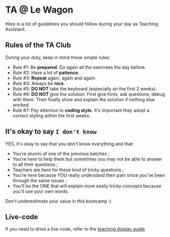 # TA @ Le Wagon

Here is a list of guidelines you should follow during your day as Teaching Assistant.

## Rules of the TA Club

During your duty, keep in mind these simple rules:

* Rule #1: Be **prepared**. Do again all the exercises the day before.
* Rule #2: Have a lot of **patience**.
* Rule #3: **Repeat** again, again and again.
* Rule #4: Always be **nice**.
* Rule #5: **DO NOT** take the keyboard (especially on the first 2 weeks).
* Rule #6: **DO NOT** give the solution. First give hints, ask questions, debug with them. Then finally show and explain the solution if nothing else worked.
* Rule #7: Pay attention to **coding style**. It's important they adopt a correct styling within the first weeks.

## It's okay to say `I don't know`

YES, it's okay to say that you don't know everything and that:

* You're alumni of one of the previous batches ;
* You're here to help them but sometimes you may not be able to answer to all their questions ;
* Teachers are here for these kind of tricky questions ;
* You're here because YOU really understand their pain since you've been through the same issues ;
* You'll be the ONE that will explain more easily tricky concepts because you'll use your own words.

Don't underestimate your value in this bootcamp :)

## Live-code

If you need to drive a live-code, refer to the [teaching display guide](https://github.com/lewagon/teaching#display)
